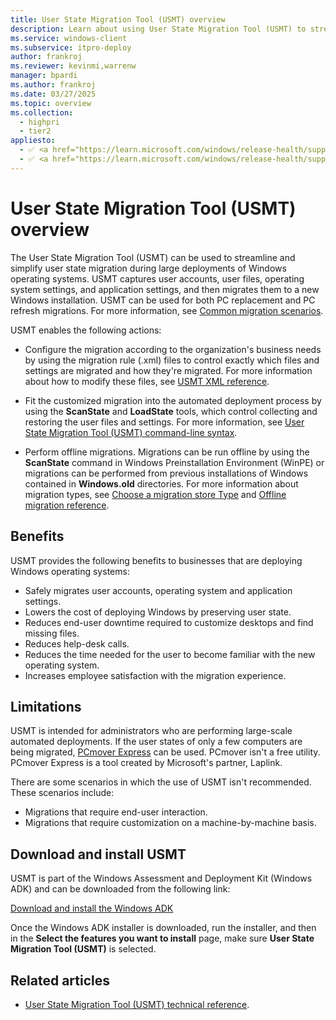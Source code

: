 ```yaml
---
title: User State Migration Tool (USMT) overview
description: Learn about using User State Migration Tool (USMT) to streamline and simplify user state migration during large deployments of Windows operating systems.
ms.service: windows-client
ms.subservice: itpro-deploy
author: frankroj
ms.reviewer: kevinmi,warrenw
manager: bpardi
ms.author: frankroj
ms.date: 03/27/2025
ms.topic: overview
ms.collection:
  - highpri
  - tier2
appliesto:
  - ✅ <a href="https://learn.microsoft.com/windows/release-health/supported-versions-windows-client" target="_blank">Windows 11</a>
  - ✅ <a href="https://learn.microsoft.com/windows/release-health/supported-versions-windows-client" target="_blank">Windows 10</a>
---
```


# User State Migration Tool (USMT) overview

The User State Migration Tool (USMT) can be used to streamline and simplify user state migration during large deployments of Windows operating systems. USMT captures user accounts, user files, operating system settings, and application settings, and then migrates them to a new Windows installation. USMT can be used for both PC replacement and PC refresh migrations. For more information, see [Common migration scenarios](usmt-common-migration-scenarios.md).

USMT enables the following actions:

- Configure the migration according to the organization's business needs by using the migration rule (.xml) files to control exactly which files and settings are migrated and how they're migrated. For more information about how to modify these files, see [USMT XML reference](usmt-xml-reference.md).

- Fit the customized migration into the automated deployment process by using the **ScanState** and **LoadState** tools, which control collecting and restoring the user files and settings. For more information, see [User State Migration Tool (USMT) command-line syntax](usmt-command-line-syntax.md).

- Perform offline migrations. Migrations can be run offline by using the **ScanState** command in Windows Preinstallation Environment (WinPE) or migrations can be performed from previous installations of Windows contained in **Windows.old** directories. For more information about migration types, see [Choose a migration store Type](usmt-choose-migration-store-type.md) and [Offline migration reference](offline-migration-reference.md).

## Benefits

USMT provides the following benefits to businesses that are deploying Windows operating systems:

- Safely migrates user accounts, operating system and application settings.
- Lowers the cost of deploying Windows by preserving user state.
- Reduces end-user downtime required to customize desktops and find missing files.
- Reduces help-desk calls.
- Reduces the time needed for the user to become familiar with the new operating system.
- Increases employee satisfaction with the migration experience.

## Limitations

USMT is intended for administrators who are performing large-scale automated deployments. If the user states of only a few computers are being migrated, [PCmover Express](https://go.microsoft.com/fwlink/?linkid=620915) can be used. PCmover isn't a free utility. PCmover Express is a tool created by Microsoft's partner, Laplink.

There are some scenarios in which the use of USMT isn't recommended. These scenarios include:

- Migrations that require end-user interaction.
- Migrations that require customization on a machine-by-machine basis.

## Download and install USMT

USMT is part of the Windows Assessment and Deployment Kit (Windows ADK) and can be downloaded from the following link:

[Download and install the Windows ADK](/windows-hardware/get-started/adk-install)

Once the Windows ADK installer is downloaded, run the installer, and then in the **Select the features you want to install** page, make sure **User State Migration Tool (USMT)** is selected.

## Related articles

- [User State Migration Tool (USMT) technical reference](usmt-technical-reference.md).
